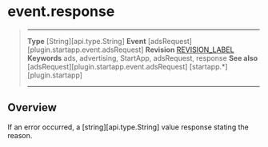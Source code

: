 # event.response

> --------------------- ------------------------------------------------------------------------------------------
> __Type__              [String][api.type.String]
> __Event__             [adsRequest][plugin.startapp.event.adsRequest]
> __Revision__          [REVISION_LABEL](REVISION_URL)
> __Keywords__          ads, advertising, StartApp, adsRequest, response
> __See also__			[adsRequest][plugin.startapp.event.adsRequest]
>						[startapp.*][plugin.startapp]
> --------------------- ------------------------------------------------------------------------------------------

## Overview

If an error occurred, a [string][api.type.String] value response stating the reason.
